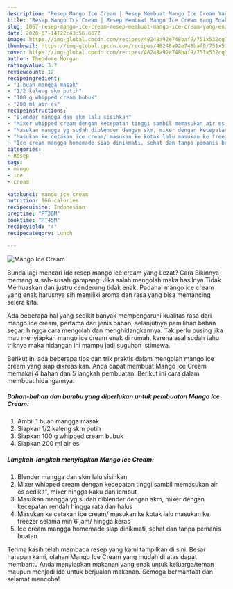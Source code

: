 ```yaml
---
description: "Resep Mango Ice Cream | Resep Membuat Mango Ice Cream Yang Enak dan Simpel"
title: "Resep Mango Ice Cream | Resep Membuat Mango Ice Cream Yang Enak dan Simpel"
slug: 1067-resep-mango-ice-cream-resep-membuat-mango-ice-cream-yang-enak-dan-simpel
date: 2020-07-14T22:43:56.667Z
image: https://img-global.cpcdn.com/recipes/48248a92e748baf9/751x532cq70/mango-ice-cream-foto-resep-utama.jpg
thumbnail: https://img-global.cpcdn.com/recipes/48248a92e748baf9/751x532cq70/mango-ice-cream-foto-resep-utama.jpg
cover: https://img-global.cpcdn.com/recipes/48248a92e748baf9/751x532cq70/mango-ice-cream-foto-resep-utama.jpg
author: Theodore Morgan
ratingvalue: 3.7
reviewcount: 12
recipeingredient:
- "1 buah mangga masak"
- "1/2 kaleng skm putih"
- "100 g whipped cream bubuk"
- "200 ml air es"
recipeinstructions:
- "Blender mangga dan skm lalu sisihkan"
- "Mixer whipped cream dengan kecepatan tinggi sambil memasukan air es sedikit&#34;, mixer hingga kaku dan lembut"
- "Masukan mangga yg sudah diblender dengan skm, mixer dengan kecepatan rendah hingga rata dan halus"
- "Masukan ke cetakan ice cream/ masukan ke kotak lalu masukan ke freezer selama min 6 jam/ hingga keras"
- "Ice cream mangga homemade siap dinikmati, sehat dan tanpa pemanis buatan"
categories:
- Resep
tags:
- mango
- ice
- cream

katakunci: mango ice cream 
nutrition: 166 calories
recipecuisine: Indonesian
preptime: "PT36M"
cooktime: "PT45M"
recipeyield: "4"
recipecategory: Lunch

---
```



![Mango Ice Cream](https://img-global.cpcdn.com/recipes/48248a92e748baf9/751x532cq70/mango-ice-cream-foto-resep-utama.jpg)

Bunda lagi mencari ide resep mango ice cream yang Lezat? Cara Bikinnya memang susah-susah gampang. Jika salah mengolah maka hasilnya Tidak Memuaskan dan justru cenderung tidak enak. Padahal mango ice cream yang enak harusnya sih memiliki aroma dan rasa yang bisa memancing selera kita.

Ada beberapa hal yang sedikit banyak mempengaruhi kualitas rasa dari mango ice cream, pertama dari jenis bahan, selanjutnya pemilihan bahan segar, hingga cara mengolah dan menghidangkannya. Tak perlu pusing jika mau menyiapkan mango ice cream enak di rumah, karena asal sudah tahu triknya maka hidangan ini mampu jadi suguhan istimewa.




Berikut ini ada beberapa tips dan trik praktis dalam mengolah mango ice cream yang siap dikreasikan. Anda dapat membuat Mango Ice Cream memakai 4 bahan dan 5 langkah pembuatan. Berikut ini cara dalam membuat hidangannya.

<!--inarticleads1-->

##### Bahan-bahan dan bumbu yang diperlukan untuk pembuatan Mango Ice Cream:

1. Ambil 1 buah mangga masak
1. Siapkan 1/2 kaleng skm putih
1. Siapkan 100 g whipped cream bubuk
1. Siapkan 200 ml air es




<!--inarticleads2-->

##### Langkah-langkah menyiapkan Mango Ice Cream:

1. Blender mangga dan skm lalu sisihkan
1. Mixer whipped cream dengan kecepatan tinggi sambil memasukan air es sedikit&#34;, mixer hingga kaku dan lembut
1. Masukan mangga yg sudah diblender dengan skm, mixer dengan kecepatan rendah hingga rata dan halus
1. Masukan ke cetakan ice cream/ masukan ke kotak lalu masukan ke freezer selama min 6 jam/ hingga keras
1. Ice cream mangga homemade siap dinikmati, sehat dan tanpa pemanis buatan




Terima kasih telah membaca resep yang kami tampilkan di sini. Besar harapan kami, olahan Mango Ice Cream yang mudah di atas dapat membantu Anda menyiapkan makanan yang enak untuk keluarga/teman maupun menjadi ide untuk berjualan makanan. Semoga bermanfaat dan selamat mencoba!
